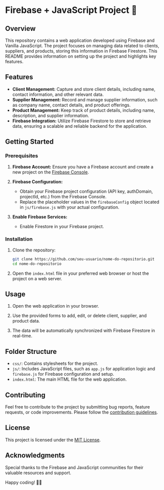 # Firebase + JavaScript Project 🚀

## Overview

This repository contains a web application developed using Firebase and Vanilla JavaScript. The project focuses on managing data related to clients, suppliers, and products, storing this information in Firebase Firestore. This README provides information on setting up the project and highlights key features.

## Features

- **Client Management:** Capture and store client details, including name, contact information, and other relevant data.
- **Supplier Management:** Record and manage supplier information, such as company name, contact details, and product offerings.
- **Product Management:** Keep track of product details, including name, description, and supplier information.
- **Firebase Integration:** Utilize Firebase Firestore to store and retrieve data, ensuring a scalable and reliable backend for the application.

## Getting Started

### Prerequisites

1. **Firebase Account:** Ensure you have a Firebase account and create a new project on the [Firebase Console](https://console.firebase.google.com/).

2. **Firebase Configuration:**
    - Obtain your Firebase project configuration (API key, authDomain, projectId, etc.) from the Firebase Console.
    - Replace the placeholder values in the `firebaseConfig` object located in `js/firebase.js` with your actual configuration.

3. **Enable Firebase Services:**
    - Enable Firestore in your Firebase project.

### Installation

1. Clone the repository:

    ```bash
    git clone https://github.com/seu-usuario/nome-do-repositorio.git
    cd nome-do-repositorio
    ```

2. Open the `index.html` file in your preferred web browser or host the project on a web server.

## Usage

1. Open the web application in your browser.

2. Use the provided forms to add, edit, or delete client, supplier, and product data.

3. The data will be automatically synchronized with Firebase Firestore in real-time.

## Folder Structure

- `css/`: Contains stylesheets for the project.
- `js/`: Includes JavaScript files, such as `app.js` for application logic and `firebase.js` for Firebase configuration and setup.
- `index.html`: The main HTML file for the web application.

## Contributing

Feel free to contribute to the project by submitting bug reports, feature requests, or code improvements. Please follow the [contribution guidelines](CONTRIBUTING.md).

## License

This project is licensed under the [MIT License](LICENSE).

## Acknowledgments

Special thanks to the Firebase and JavaScript communities for their valuable resources and support.

Happy coding! 🚀🔥
